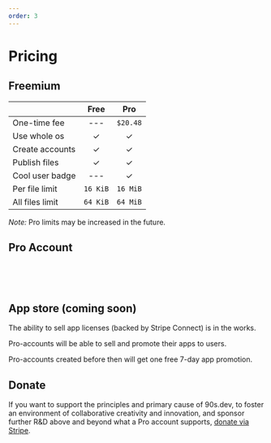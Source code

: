 ```yaml
---
order: 3
---
```


# Pricing

## Freemium

|                 |   Free   |   Pro    |
| --------------- | :------: | :------: |
| One-time fee    |   ---    | `$20.48` |
| Use whole os    |    ✓     |    ✓     |
| Create accounts |    ✓     |    ✓     |
| Publish files   |    ✓     |    ✓     |
| Cool user badge |   ---    |    ✓     |
| Per file limit  | `16 KiB` | `16 MiB` |
| All files limit | `64 KiB` | `64 MiB` |

*Note:* Pro limits may be increased in the future.


## Pro Account

<script src='/script/pricing.js' type='module'></script>

<div id='upgrade-container'>
  <p>&nbsp;</p>
  <p>&nbsp;</p>
</div>


## App store (coming soon)

The ability to sell app licenses (backed by Stripe Connect) is in the works.

Pro-accounts will be able to sell and promote their apps to users.

Pro-accounts created before then will get one free 7-day app promotion.


## Donate

If you want to support the principles and primary cause of 90s.dev,
to foster an environment of collaborative creativity and innovation,
and sponsor further R&D above and beyond what a Pro account supports,
[donate via Stripe](https://donate.stripe.com/6oE17Q2LmcS6fOo002).
